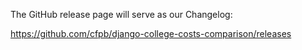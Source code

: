 The GitHub release page will serve as our Changelog:

https://github.com/cfpb/django-college-costs-comparison/releases
